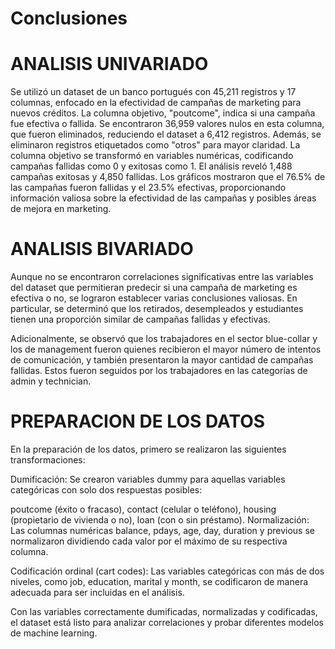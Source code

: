 # Conclusiones 

# ANALISIS UNIVARIADO 

Se utilizó un dataset de un banco portugués con 45,211 registros y 17 columnas, enfocado en la efectividad de campañas de marketing para nuevos créditos. La columna objetivo, "poutcome", indica si una campaña fue efectiva o fallida. Se encontraron 36,959 valores nulos en esta columna, que fueron eliminados, reduciendo el dataset a 6,412 registros. Además, se eliminaron registros etiquetados como "otros" para mayor claridad. La columna objetivo se transformó en variables numéricas, codificando campañas fallidas como 0 y exitosas como 1. El análisis reveló 1,488 campañas exitosas y 4,850 fallidas. Los gráficos mostraron que el 76.5% de las campañas fueron fallidas y el 23.5% efectivas, proporcionando información valiosa sobre la efectividad de las campañas y posibles áreas de mejora en marketing.


# ANALISIS BIVARIADO

Aunque no se encontraron correlaciones significativas entre las variables del dataset que permitieran predecir si una campaña de marketing es efectiva o no, se lograron establecer varias conclusiones valiosas. En particular, se determinó que los retirados, desempleados y estudiantes tienen una proporción similar de campañas fallidas y efectivas.

Adicionalmente, se observó que los trabajadores en el sector blue-collar y los de management fueron quienes recibieron el mayor número de intentos de comunicación, y también presentaron la mayor cantidad de campañas fallidas. Estos fueron seguidos por los trabajadores en las categorías de admin y technician.


# PREPARACION DE LOS DATOS 
En la preparación de los datos, primero se realizaron las siguientes transformaciones:

Dumificación: Se crearon variables dummy para aquellas variables categóricas con solo dos respuestas posibles:

poutcome (éxito o fracaso),
contact (celular o teléfono),
housing (propietario de vivienda o no),
loan (con o sin préstamo).
Normalización: Las columnas numéricas balance, pdays, age, day, duration y previous se normalizaron dividiendo cada valor por el máximo de su respectiva columna.

Codificación ordinal (cart codes): Las variables categóricas con más de dos niveles, como job, education, marital y month, se codificaron de manera adecuada para ser incluidas en el análisis.

Con las variables correctamente dumificadas, normalizadas y codificadas, el dataset está listo para analizar correlaciones y probar diferentes modelos de machine learning.

